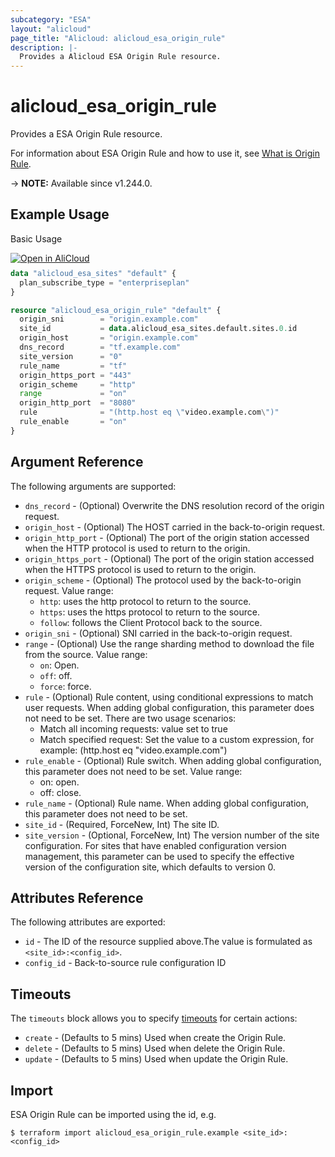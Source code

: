 ```yaml
---
subcategory: "ESA"
layout: "alicloud"
page_title: "Alicloud: alicloud_esa_origin_rule"
description: |-
  Provides a Alicloud ESA Origin Rule resource.
---
```


# alicloud_esa_origin_rule

Provides a ESA Origin Rule resource.



For information about ESA Origin Rule and how to use it, see [What is Origin Rule](https://next.api.alibabacloud.com/document/ESA/2024-09-10/CreateOriginRule).

-> **NOTE:** Available since v1.244.0.

## Example Usage

Basic Usage

<div style="display: block;margin-bottom: 40px;"><div class="oics-button" style="float: right;position: absolute;margin-bottom: 10px;">
  <a href="https://api.aliyun.com/terraform?resource=alicloud_esa_origin_rule&exampleId=c5336247-6e35-1d85-2621-f1d3dac196e4f636f38c&activeTab=example&spm=docs.r.esa_origin_rule.0.c53362476e&intl_lang=EN_US" target="_blank">
    <img alt="Open in AliCloud" src="https://img.alicdn.com/imgextra/i1/O1CN01hjjqXv1uYUlY56FyX_!!6000000006049-55-tps-254-36.svg" style="max-height: 44px; max-width: 100%;">
  </a>
</div></div>

```terraform
data "alicloud_esa_sites" "default" {
  plan_subscribe_type = "enterpriseplan"
}

resource "alicloud_esa_origin_rule" "default" {
  origin_sni        = "origin.example.com"
  site_id           = data.alicloud_esa_sites.default.sites.0.id
  origin_host       = "origin.example.com"
  dns_record        = "tf.example.com"
  site_version      = "0"
  rule_name         = "tf"
  origin_https_port = "443"
  origin_scheme     = "http"
  range             = "on"
  origin_http_port  = "8080"
  rule              = "(http.host eq \"video.example.com\")"
  rule_enable       = "on"
}
```

## Argument Reference

The following arguments are supported:
* `dns_record` - (Optional) Overwrite the DNS resolution record of the origin request.
* `origin_host` - (Optional) The HOST carried in the back-to-origin request.
* `origin_http_port` - (Optional) The port of the origin station accessed when the HTTP protocol is used to return to the origin.
* `origin_https_port` - (Optional) The port of the origin station accessed when the HTTPS protocol is used to return to the origin.
* `origin_scheme` - (Optional) The protocol used by the back-to-origin request. Value range:
  - `http`: uses the http protocol to return to the source.
  - `https`: uses the https protocol to return to the source.
  - `follow`: follows the Client Protocol back to the source.
* `origin_sni` - (Optional) SNI carried in the back-to-origin request.
* `range` - (Optional) Use the range sharding method to download the file from the source. Value range:
  - `on`: Open.
  - `off`: off.
  - `force`: force.
* `rule` - (Optional) Rule content, using conditional expressions to match user requests. When adding global configuration, this parameter does not need to be set. There are two usage scenarios:
  - Match all incoming requests: value set to true
  - Match specified request: Set the value to a custom expression, for example: (http.host eq \"video.example.com\")
* `rule_enable` - (Optional) Rule switch. When adding global configuration, this parameter does not need to be set. Value range:
  - on: open.
  - off: close.
* `rule_name` - (Optional) Rule name. When adding global configuration, this parameter does not need to be set.
* `site_id` - (Required, ForceNew, Int) The site ID.
* `site_version` - (Optional, ForceNew, Int) The version number of the site configuration. For sites that have enabled configuration version management, this parameter can be used to specify the effective version of the configuration site, which defaults to version 0.

## Attributes Reference

The following attributes are exported:
* `id` - The ID of the resource supplied above.The value is formulated as `<site_id>:<config_id>`.
* `config_id` - Back-to-source rule configuration ID

## Timeouts

The `timeouts` block allows you to specify [timeouts](https://www.terraform.io/docs/configuration-0-11/resources.html#timeouts) for certain actions:
* `create` - (Defaults to 5 mins) Used when create the Origin Rule.
* `delete` - (Defaults to 5 mins) Used when delete the Origin Rule.
* `update` - (Defaults to 5 mins) Used when update the Origin Rule.

## Import

ESA Origin Rule can be imported using the id, e.g.

```shell
$ terraform import alicloud_esa_origin_rule.example <site_id>:<config_id>
```